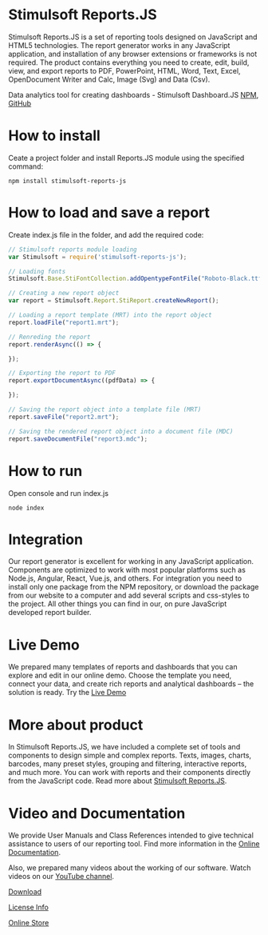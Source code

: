 # Stimulsoft Reports.JS
Stimulsoft Reports.JS is a set of reporting tools designed on JavaScript and HTML5 technologies. The report generator works in any JavaScript application, and installation of any browser extensions or frameworks is not required. The product contains everything you need to create, edit, build, view, and export reports to PDF, PowerPoint, HTML, Word, Text, Excel, OpenDocument Writer and Calc, Image (Svg) and Data (Csv).

Data analytics tool for creating dashboards - Stimulsoft Dashboard.JS [NPM](https://www.npmjs.com/package/stimulsoft-dashboards-js), [GitHub](https://github.com/stimulsoft/Dashboards.JS)

# How to install
Ceate a project folder and install Reports.JS module using the specified command:
```
npm install stimulsoft-reports-js
```

# How to load and save a report
Create index.js file in the folder, and add the required code:
```js
// Stimulsoft reports module loading
var Stimulsoft = require('stimulsoft-reports-js');

// Loading fonts
Stimulsoft.Base.StiFontCollection.addOpentypeFontFile("Roboto-Black.ttf");

// Creating a new report object
var report = Stimulsoft.Report.StiReport.createNewReport();

// Loading a report template (MRT) into the report object
report.loadFile("report1.mrt");

// Renreding the report
report.renderAsync(() => {

});

// Exporting the report to PDF
report.exportDocumentAsync((pdfData) => {

});

// Saving the report object into a template file (MRT)
report.saveFile("report2.mrt");

// Saving the rendered report object into a document file (MDC)
report.saveDocumentFile("report3.mdc");
```

# How to run
Open console and run index.js
```
node index
```

# Integration
Our report generator is excellent for working in any JavaScript application. Components are optimized to work with most popular platforms such as Node.js, Angular, React, Vue.js, and others.
For integration you need to install only one package from the NPM repository, or download the package from our website to a computer and add several scripts and css-styles to the project. All other things you can find in our, on pure JavaScript developed report builder.

# Live Demo
We prepared many templates of reports and dashboards that you can explore and edit in our online demo. Choose the template you need, connect your data, and create rich reports and analytical dashboards – the solution is ready. Try the [Live Demo](http://demo.stimulsoft.com/#Js)

# More about product
In Stimulsoft Reports.JS, we have included a complete set of tools and components to design simple and complex reports. Texts, images, charts, barcodes, many preset styles, grouping and filtering, interactive reports, and much more. You can work with reports and their components directly from the JavaScript code. Read more about [Stimulsoft Reports.JS](https://www.stimulsoft.com/en/products/reports-js).

# Video and Documentation
We provide User Manuals and Class References intended to give technical assistance to users of our reporting tool. Find more information in the [Online Documentation](https://www.stimulsoft.com/en/documentation/online/programming-manual/index.html?reports_js.htm).

Also, we prepared many videos about the working of our software. Watch videos on our [YouTube channel](https://www.youtube.com/c/StimulsoftVideos/videos).

[Download](https://www.stimulsoft.com/en/downloads)

[License Info](https://github.com/stimulsoft/Reports.JS/blob/HEAD/LICENSE.md)

[Online Store](https://www.stimulsoft.com/online-store#embedded/reports/js)

